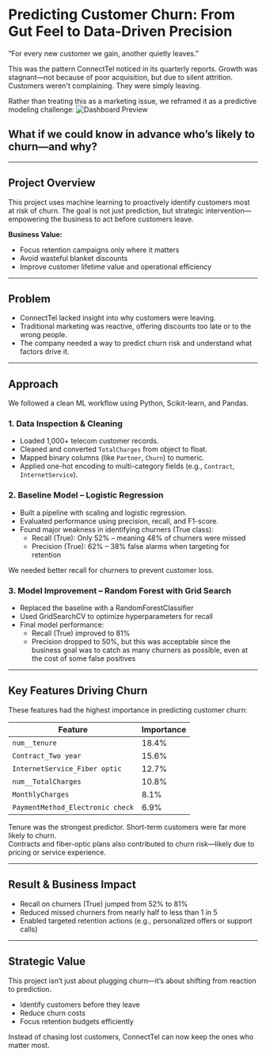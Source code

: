 # Predicting Customer Churn: From Gut Feel to Data-Driven Precision

“For every new customer we gain, another quietly leaves.”

This was the pattern ConnectTel noticed in its quarterly reports. Growth was stagnant—not because of poor acquisition, but due to silent attrition. Customers weren't complaining. They were simply leaving.

Rather than treating this as a marketing issue, we reframed it as a predictive modeling challenge:
![Dashboard Preview](images/churn.gif)

## What if we could know in advance who’s likely to churn—and why?

---

## Project Overview

This project uses machine learning to proactively identify customers most at risk of churn. The goal is not just prediction, but strategic intervention—empowering the business to act before customers leave.

**Business Value:**
- Focus retention campaigns only where it matters
- Avoid wasteful blanket discounts
- Improve customer lifetime value and operational efficiency

---

## Problem

- ConnectTel lacked insight into why customers were leaving.
- Traditional marketing was reactive, offering discounts too late or to the wrong people.
- The company needed a way to predict churn risk and understand what factors drive it.

---

## Approach

We followed a clean ML workflow using Python, Scikit-learn, and Pandas.

### 1. Data Inspection & Cleaning
- Loaded 1,000+ telecom customer records.
- Cleaned and converted `TotalCharges` from object to float.
- Mapped binary columns (like `Partner`, `Churn`) to numeric.
- Applied one-hot encoding to multi-category fields (e.g., `Contract`, `InternetService`).

### 2. Baseline Model – Logistic Regression
- Built a pipeline with scaling and logistic regression.
- Evaluated performance using precision, recall, and F1-score.
- Found major weakness in identifying churners (True class):
  - Recall (True): Only 52% – meaning 48% of churners were missed
  - Precision (True): 62% – 38% false alarms when targeting for retention

We needed better recall for churners to prevent customer loss.

### 3. Model Improvement – Random Forest with Grid Search
- Replaced the baseline with a RandomForestClassifier
- Used GridSearchCV to optimize hyperparameters for recall
- Final model performance:
  - Recall (True) improved to 81%
  - Precision dropped to 50%, but this was acceptable since the business goal was to catch as many churners as possible, even at the cost of some false positives

---

## Key Features Driving Churn

These features had the highest importance in predicting customer churn:

| Feature                           | Importance |
|----------------------------------|------------|
| `num__tenure`                    | 18.4%      |
| `Contract_Two year`              | 15.6%      |
| `InternetService_Fiber optic`    | 12.7%      |
| `num__TotalCharges`              | 10.8%      |
| `MonthlyCharges`                 | 8.1%       |
| `PaymentMethod_Electronic check`| 6.9%       |

Tenure was the strongest predictor. Short-term customers were far more likely to churn.  
Contracts and fiber-optic plans also contributed to churn risk—likely due to pricing or service experience.

---

## Result & Business Impact

- Recall on churners (True) jumped from 52% to 81%
- Reduced missed churners from nearly half to less than 1 in 5
- Enabled targeted retention actions (e.g., personalized offers or support calls)

---

## Strategic Value

This project isn’t just about plugging churn—it’s about shifting from reaction to prediction.

- Identify customers before they leave  
- Reduce churn costs  
- Focus retention budgets efficiently  

Instead of chasing lost customers, ConnectTel can now keep the ones who matter most.
